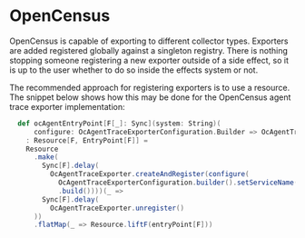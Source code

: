 # OpenCensus

OpenCensus is capable of exporting to different collector types. 
  Exporters are added registered globally against a singleton registry.
  There is nothing stopping someone registering a new exporter outside
  of a side effect, so it is up to the user whether to do so inside the
  effects system or not.
  
The recommended approach for registering exporters is to use a resource.
  The snippet below shows how this may be done for the OpenCensus agent
  trace exporter implementation:
  
```scala
  def ocAgentEntryPoint[F[_]: Sync](system: String)(
      configure: OcAgentTraceExporterConfiguration.Builder => OcAgentTraceExporterConfiguration.Builder)
    : Resource[F, EntryPoint[F]] =
    Resource
      .make(
        Sync[F].delay(
          OcAgentTraceExporter.createAndRegister(configure(
            OcAgentTraceExporterConfiguration.builder().setServiceName(system))
            .build())))(_ =>
        Sync[F].delay(
          OcAgentTraceExporter.unregister()
      ))
      .flatMap(_ => Resource.liftF(entryPoint[F]))
```